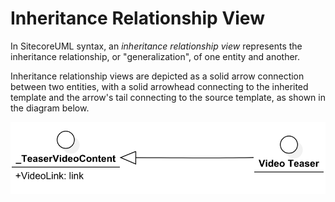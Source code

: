# Inheritance Relationship View

In SitecoreUML syntax, an _inheritance relationship view_ represents the inheritance relationship, or "generalization", of one entity and another.

Inheritance relationship views are depicted as a solid arrow connection between two entities, with a solid arrowhead connecting to the inherited template and the arrow's tail connecting to the source template, as shown in the diagram below.

![View showing Video Teaser inherits \_TeaserVideoContent](../../.gitbook/assets/inheritancerelationshipview.png)




